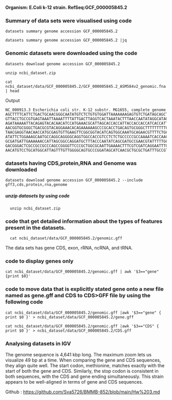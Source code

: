 **Organism: E.Coli k-12 strain.
RefSeq:GCF_000005845.2**

### Summary of data sets were visualised using code
```
datasets summary genome accession GCF_000005845.2
```
```
datasets summary genome accession GCF_000005845.2 |jq
```

### Genomic datasets were downloaded using the code 
```
datasets download genome accession GCF_000005845.2
```
```
unzip ncbi_dataset.zip
```
```
cat ncbi_dataset/data/GCF_000005845.2/GCF_000005845.2_ASM584v2_genomic.fna | head
```
Output
```
NC_000913.3 Escherichia coli str. K-12 substr. MG1655, complete genome
AGCTTTTCATTCTGACTGCAACGGGCAATATGTCTCTGTGTGGATTAAAAAAAGAGTGTCTGATAGCAGCTTCTGAACTG
GTTACCTGCCGTGAGTAAATTAAAATTTTATTGACTTAGGTCACTAAATACTTTAACCAATATAGGCATAGCGCACAGAC
AGATAAAAATTACAGAGTACACAACATCCATGAAACGCATTAGCACCACCATTACCACCACCATCACCATTACCACAGGT
AACGGTGCGGGCTGACGCGTACAGGAAACACAGAAAAAAGCCCGCACCTGACAGTGCGGGCTTTTTTTTTCGACCAAAGG
TAACGAGGTAACAACCATGCGAGTGTTGAAGTTCGGCGGTACATCAGTGGCAAATGCAGAACGTTTTCTGCGTGTTGCCG
ATATTCTGGAAAGCAATGCCAGGCAGGGGCAGGTGGCCACCGTCCTCTCTGCCCCCGCCAAAATCACCAACCACCTGGTG
GCGATGATTGAAAAAACCATTAGCGGCCAGGATGCTTTACCCAATATCAGCGATGCCGAACGTATTTTTGCCGAACTTTT
GACGGGACTCGCCGCCGCCCAGCCGGGGTTCCCGCTGGCGCAATTGAAAACTTTCGTCGATCAGGAATTTGCCCAAATAA
AACATGTCCTGCATGGCATTAGTTTGTTGGGGCAGTGCCCGGATAGCATCAACGCTGCGCTGATTTGCCGTGGCGAGAAA
```

### datasets having CDS,protein,RNA and Genome was downloaded
```
datasets download genome accession GCF_000005845.2 --include gff3,cds,protein,rna,genome
```


##### unzip datasets by using code
```
  unzip ncbi_dataset.zip
```
### code that get detailed information about the types of features present in the datasets. 
```
  cat ncbi_dataset/data/GCF_000005845.2/genomic.gff 
```

The data sets has gene CDS, exon, rRNA, ncRNA, and tRNA.

### code to display genes only
  ```
  cat ncbi_dataset/data/GCF_000005845.2/genomic.gff | awk '$3=="gene" {print $0}'
```

### code to move data that is explicitly stated gene onto a new file named as gene.gff and CDS to CDS>GFF file by using the following code
```
cat ncbi_dataset/data/GCF_000005845.2/genomic.gff |awk '$3=="gene" { print $0 }' > ncbi_dataset/data/GCF_000005845.2/gene.gff
```
```
cat ncbi_dataset/data/GCF_000005845.2/genomic.gff |awk '$3=="CDS" { print $0 }' > ncbi_dataset/data/GCF_000005845.2/CDS.gff
``` 


### Analysing datasets in IGV

The genome sequence is 4,641 kbp long. The maximum zoom lets us visualize 49 bp at a time. When comparing the gene and CDS sequences, they align quite well. The start codon, methionine, matches exactly with the start of both the gene and CDS. Similarly, the stop codon is consistent in both sequences, with the CDS and gene ending simultaneously. This strain appears to be well-aligned in terms of gene and CDS sequences.





Github : https://github.com/Sva5726/BMMB-852/blob/main/Hw%203.md 

